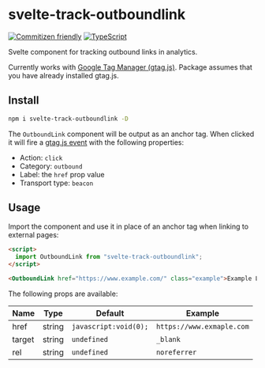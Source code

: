 # svelte-track-outboundlink

[![Commitizen friendly](https://img.shields.io/badge/commitizen-friendly-brightgreen.svg)](http://commitizen.github.io/cz-cli/)
[![TypeScript](https://img.shields.io/badge/%3C%2F%3E-TypeScript-%230074c1.svg)](http://www.typescriptlang.org/)

Svelte component for tracking outbound links in analytics.

Currently works with [Google Tag Manager (gtag.js)](https://developers.google.com/analytics/devguides/collection/gtagjs). Package assumes that you have already installed gtag.js.

## Install

```sh
npm i svelte-track-outboundlink -D
```

The `OutboundLink` component will be output as an anchor tag. When clicked it will fire a [gtag.js event](https://developers.google.com/analytics/devguides/collection/gtagjs/events) with the following properties:

- Action: `click`
- Category: `outbound`
- Label: the `href` prop value
- Transport type: `beacon`

## Usage

Import the component and use it in place of an anchor tag when linking to external pages:

```html
<script>
  import OutboundLink from "svelte-track-outboundlink";
</script>

<OutboundLink href="https://www.example.com/" class="example">Example Link</OutboundLink>
```

The following props are available:

| Name      | Type | Default | Example |
| ----------- | ----------- | ----------- |----------- |
| href      | string | `javascript:void(0);`       | `https://www.exmaple.com` |
| target   | string | `undefined`        | `_blank` |
| rel  | string | `undefined`        | `noreferrer` |
